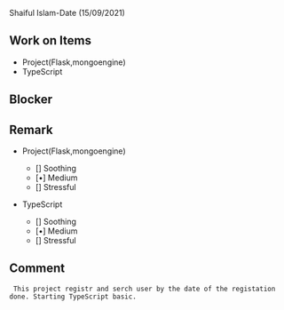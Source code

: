 Shaiful Islam-Date (15/09/2021)
## Work on Items
 - Project(Flask,mongoengine)
 - TypeScript 

## Blocker


## Remark
- Project(Flask,mongoengine)
  - [] Soothing
  - [•] Medium
  - [] Stressful

- TypeScript
  - [] Soothing
  - [•] Medium
  - [] Stressful

## Comment
     This project registr and serch user by the date of the registation done. Starting TypeScript basic.
